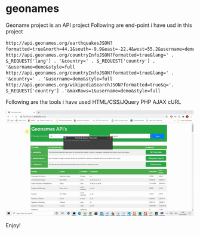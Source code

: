# geonames

Geoname project is an API project
Following are end-point i have usd in this project

	http://api.geonames.org/earthquakesJSON?formatted=true&north=44.1&south=-9.9&east=-22.4&west=55.2&username=demo&style=full
	http://api.geonames.org/countryInfoJSON?formatted=true&lang=' . $_REQUEST['lang'] . '&country=' . $_REQUEST['country'] . '&username=demo&style=full
	http://api.geonames.org/countryInfoJSON?formatted=true&lang=' . '&country=' . '&username=demo&style=full
	http://api.geonames.org/wikipediaSearchJSON?formatted=true&q='. $_REQUEST['country'] .'&maxRows=1&username=demo&style=full

Following are the tools i have used
	HTML/CSS/JQuery
	PHP
	AJAX
	cURL

![demo](geoname_gif.gif)


Enjoy!
